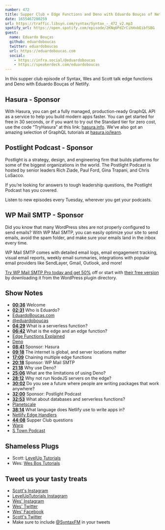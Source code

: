 ```yaml
---
number: 472
title: Supper Club × Edge Functions and Deno with Eduardo Bouças of Netlify
date: 1655467200259
url: https://traffic.libsyn.com/syntax/Syntax_-_472_v2.mp3
spotify_url: https://open.spotify.com/episode/2KNq6PdZrCihHxbEibfSBG
guest:
  name: Eduardo Bouças
  github: eduardoboucas
  twitter: eduardoboucas
  url: https://eduardoboucas.com
  social: 
    - https://infra.social/@eduardoboucas
    - https://speakerdeck.com/eduardoboucas
---
```


In this supper club episode of Syntax, Wes and Scott talk edge functions and Deno with Eduardo Bouças of Netlify.

## Hasura - Sponsor

With Hasura, you can get a fully managed, production-ready GraphQL API as a service to help you build modern apps faster. You can get started for free in 30 seconds, or if you want to try out the Standard tier for zero cost, use the code “TryHasura” at this link: [hasura.info](https://hasura.info/freetrial). We’ve also got an amazing selection of GraphQL tutorials at [hasura.io/learn](https://hasura.io/learn).

## Postlight Podcast - Sponsor

Postlight is a strategy, design, and engineering firm that builds platforms for some of the biggest organizations in the world. The Postlight Podcast is hosted by senior leaders Rich Ziade, Paul Ford, Gina Trapani, and Chris LoSacco.

If you’re looking for answers to tough leadership questions, the Postlight Podcast has you covered.

Listen to new episodes every Tuesday, wherever you get your podcasts.

## WP Mail SMTP - Sponsor

Did you know that many WordPress sites are not properly configured to send emails? With WP Mail SMTP, you can easily optimize your site to send emails, avoid the spam folder, and make sure your emails land in the inbox every time.

WP Mail SMTP comes with detailed email logs, email engagement tracking, visual email reports, weekly email summaries, integrations with popular email providers like SendLayer, Gmail, Outlook, and more!

[Try WP Mail SMTP Pro today and get 50%](https://wpmailsmtp.com/syntax/) off or start with [their free version](https://wordpress.org/plugins/wp-mail-smtp/) by downloading it from the WordPress plugin directory.

## Show Notes

* **[00:36](#t=00:36)** Welcome
* **[02:31](#t=02:31)** Who is Eduardo?
* [EduardoBoucas.com](https://eduardoboucas.com)
* [@eduardoboucas](https://twitter.com/eduardoboucas)
* **[04:29](#t=04:29)** What is a serverless function?
* **[06:42](#t=06:42)** What is the edge and an edge function?
* [Edge Functions Explained](https://www.netlify.com/blog/edge-functions-explained/)
* [Deno](https://deno.land)
* **[08:41](#t=08:41)** Sponsor: Hasura
* **[09:18](#t=09:18)** The internet is global, and server locations matter
* **[17:09](#t=17:09)** Chaining multiple edge functions
* **[20:18](#t=20:18)** Sponsor: WP Mail SMTP
* **[21:18](#t=21:18)** Why use Deno?
* **[25:06](#t=25:06)** What are the limitations of using Deno?
* **[28:12](#t=28:12)** Why not run NodeJS servers on the edge?
* **[30:02](#t=30:02)** Do you see a future where people are writing packages that work anywhere?
* **[32:00](#t=32:00)** Sponsor: Postlight Podcast
* **[32:53](#t=32:53)** What about databases and serverless functions?
* [Planetscale](https://planetscale.com)
* **[38:14](#t=38:14)** What language does Netlify use to write apps in?
* [Netlify Edge Handlers](https://www.netlify.com/blog/2020/10/06/announcing-netlify-edge-handlers-now-in-early-access/)
* **[44:08](#t=44:08)** Supper Club questions
* [Warp](https://www.warp.dev)
* [S Town Podcast](https://stownpodcast.org)

## Shameless Plugs

* Scott: [LevelUp Tutorials](https://leveluptutorials.com/tutorials/keystone-js/introduction)
* Wes: [Wes Bos Tutorials](https://wesbos.com/courses)

## Tweet us your tasty treats

* [Scott's Instagram](https://www.instagram.com/stolinski/)
* [LevelUpTutorials Instagram](https://www.instagram.com/LevelUpTutorials/)
* [Wes' Instagram](https://www.instagram.com/wesbos/)
* [Wes' Twitter](https://twitter.com/wesbos)
* [Wes' Facebook](https://www.facebook.com/wesbos.developer)
* [Scott's Twitter](https://twitter.com/stolinski)
* Make sure to include [@SyntaxFM](https://twitter.com/SyntaxFM) in your tweets
